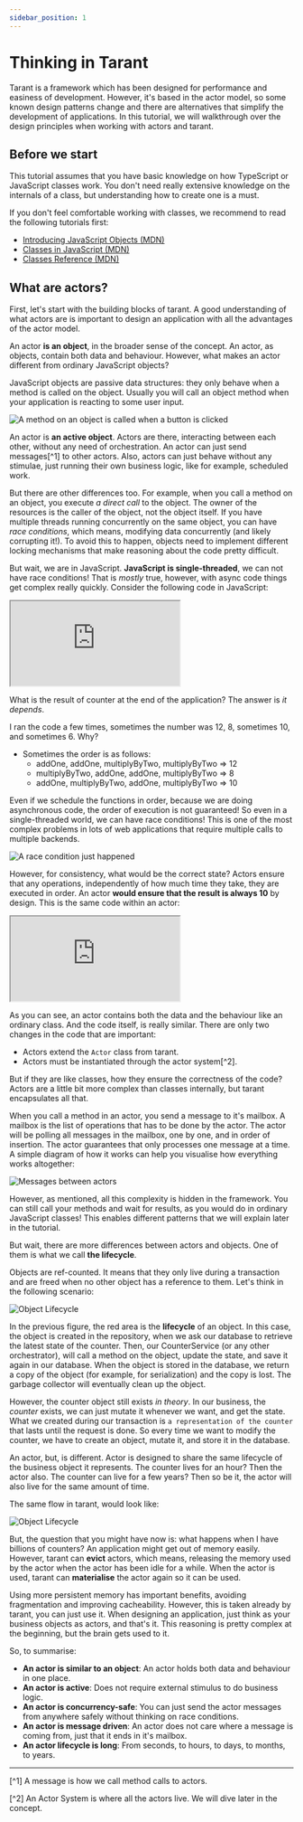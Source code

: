 ```yaml
---
sidebar_position: 1
---
```


# Thinking in Tarant

Tarant is a framework which has been designed for performance and easiness of development. However, it's based in the actor model, so some known design patterns 
change and there are alternatives that simplify the development of applications. In this tutorial, we will walkthrough over the design principles when working with
actors and tarant.

## Before we start

This tutorial assumes that you have basic knowledge on how TypeScript or JavaScript classes work. You don't need really extensive knowledge on the internals
of a class, but understanding how to create one is a must. 

If you don't feel comfortable working with classes, we recommend to read the following tutorials first:

* [Introducing JavaScript Objects (MDN)](https://developer.mozilla.org/en-US/docs/Learn/JavaScript/Objects)
* [Classes in JavaScript (MDN)](https://developer.mozilla.org/en-US/docs/Learn/JavaScript/Objects/Classes_in_JavaScript)
* [Classes Reference (MDN)](https://developer.mozilla.org/en-US/docs/Web/JavaScript/Reference/Classes)

## What are actors?

First, let's start with the building blocks of tarant. A good understanding of what actors are is important to design an application with all the advantages of
the actor model.

An actor **is an object**, in the broader sense of the concept. An actor, as objects, contain both data and behaviour. However, what makes an actor different from
ordinary JavaScript objects? 

JavaScript objects are passive data structures: they only behave when a method is called on the object. Usually you will call an object method when your 
application is reacting to some user input.

![A method on an object is called when a button is clicked](images/0-designing-a-tarant-application/0-object-method-on-event.png)

An actor is **an active object**. Actors are there, interacting between each other, without any need of orchestration. An actor can just send messages[^1] to other 
actors. Also, actors can just behave without any stimulae, just running their own business logic, like for example, scheduled work.

But there are other differences too. For example, when you call a method on an object, you execute _a direct call_ to the object. The owner of the resources is the
caller of the object, not the object itself. If you have multiple threads running concurrently on the same object, you can have _race conditions_, which means,
modifying data concurrently (and likely corrupting it!). To avoid this to happen, objects need to implement different locking mechanisms that make reasoning about
the code pretty difficult.

But wait, we are in JavaScript. **JavaScript is single-threaded**, we can not have race conditions! That is *mostly* true, however, with async code things get
complex really quickly. Consider the following code in JavaScript:

<iframe src="https://codesandbox.io/embed/race-condition-js-2veo5l?fontsize=14&hidenavigation=1&theme=dark"
     style={{ width: "100%", height: "500px", border: "0", borderRadius: "4px", overflow: "hidden"}}
     title="race-condition-js"
     allow="accelerometer; ambient-light-sensor; camera; encrypted-media; geolocation; gyroscope; hid; microphone; midi; payment; usb; vr; xr-spatial-tracking"
     sandbox="allow-forms allow-modals allow-popups allow-presentation allow-same-origin allow-scripts"
></iframe>

What is the result of counter at the end of the application? The answer is *it depends*. 

I ran the code a few times, sometimes the number was 12, 8, sometimes 10, and sometimes 6. Why?

* Sometimes the order is as follows:
  * addOne, addOne, multiplyByTwo, multiplyByTwo => 12
  * multiplyByTwo, addOne, addOne, multiplyByTwo => 8
  * addOne, multiplyByTwo, addOne, multiplyByTwo => 10

Even if we schedule the functions in order, because we are doing asynchronous code, the order of execution is not guaranteed!
So even in a single-threaded world, we can have race conditions! This is one of the most complex problems in lots of web applications
that require multiple calls to multiple backends.

![A race condition just happened](images/0-designing-a-tarant-application/1-race-conditions.png)

However, for consistency, what would be the correct state? Actors ensure that any operations, independently of how much time they take, they are executed in order. An
actor **would ensure that the result is always 10** by design. This is the same code within an actor:

<iframe src="https://codesandbox.io/embed/tarant-no-race-condition-rhu4bs?fontsize=14&hidenavigation=1&theme=dark"
     style={{ width: "100%", height: "500px", border: "0", borderRadius: "4px", overflow: "hidden"}}
     title="tarant-no-race-condition"
     allow="accelerometer; ambient-light-sensor; camera; encrypted-media; geolocation; gyroscope; hid; microphone; midi; payment; usb; vr; xr-spatial-tracking"
     sandbox="allow-forms allow-modals allow-popups allow-presentation allow-same-origin allow-scripts"
   ></iframe>
   
As you can see, an actor contains both the data and the behaviour like an ordinary class. And the code itself, is really similar. There are only two changes in the 
code that are important:

* Actors extend the `Actor` class from tarant.
* Actors must be instantiated through the actor system[^2].

But if they are like classes, how they ensure the correctness of the code? Actors are a little bit more complex than classes internally, but tarant encapsulates
all that.

When you call a method in an actor, you send a message to it's mailbox. A mailbox is the list of operations that has to be done by the actor. The actor will be
polling all messages in the mailbox, one by one, and in order of insertion. The actor guarantees that only processes one message at a time. A simple diagram of
how it works can help you visualise how everything works altogether:

![Messages between actors](images/0-designing-a-tarant-application/2-mailboxes.png)

However, as mentioned, all this complexity is hidden in the framework. You can still call your methods and wait for results, as you would do in ordinary 
JavaScript classes! This enables different patterns that we will explain later in the tutorial.

But wait, there are more differences between actors and objects. One of them is what we call **the lifecycle**.

Objects are ref-counted. It means that they only live during a transaction and are freed when no other object has a reference to them. Let's think in the following
scenario:

![Object Lifecycle](images/0-designing-a-tarant-application/3-object-lifecycle.png)

In the previous figure, the red area is the **lifecycle** of an object. In this case, the object is created in the repository, when we ask our database to retrieve
the latest state of the counter. Then, our CounterService (or any other orchestrator), will call a method on the object, update the state, and save it again in our
database. When the object is stored in the database, we return a copy of the object (for example, for serialization) and the copy is lost. The garbage collector will
eventually clean up the object.

However, the counter object still exists _in theory_. In our business, the _counter_ exists, we can just mutate it whenever we want, and get the state. What we created
during our transaction is `a representation of the counter` that lasts until the request is done. So every time we want to modify the counter, we have to create an
object, mutate it, and store it in the database.

An actor, but, is different. Actor is designed to share the same lifecycle of the business object it represents. The counter lives for an hour? Then the actor also.
The counter can live for a few years? Then so be it, the actor will also live for the same amount of time.

The same flow in tarant, would look like:

![Object Lifecycle](images/0-designing-a-tarant-application/4-actor-lifecycle.png)

But, the question that you might have now is: what happens when I have billions of counters? An application might get out of memory easily. However, tarant can
**evict** actors, which means, releasing the memory used by the actor when the actor has been idle for a while. When the actor is used, tarant can **materialise**
the actor again so it can be used.

Using more persistent memory has important benefits, avoiding fragmentation and improving cacheability. However, this is taken already by tarant, you can just use it.
When designing an application, just think as your business objects as actors, and that's it. This reasoning is pretty complex at the beginning, but the brain gets used
to it.

So, to summarise:

* **An actor is similar to an object**: An actor holds both data and behaviour in one place.
* **An actor is active**: Does not require external stimulus to do business logic.
* **An actor is concurrency-safe**: You can just send the actor messages from anywhere safely without thinking on race conditions.
* **An actor is message driven**: An actor does not care where a message is coming from, just that it ends in it's mailbox.
* **An actor lifecycle is long**: From seconds, to hours, to days, to months, to years.

------


[^1] A message is how we call method calls to actors.

[^2] An Actor System is where all the actors live. We will dive later in the concept.